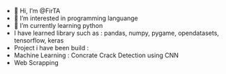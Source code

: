 - 👋 Hi, I’m @FirTA
- 👀 I’m interested in programming languange
- 🌱 I’m currently learning python
- I have learned library such as : pandas, numpy, pygame, opendatasets, tensorflow, keras
- Project i have been build :
- Machine Learning : Concrate Crack Detection using CNN
- Web Scrapping 
<!---
FirTA/FirTA is a ✨ special ✨ repository because its `README.md` (this file) appears on your GitHub profile.
You can click the Preview link to take a look at your changes.
--->
